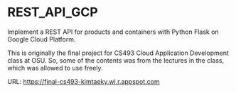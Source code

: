 # REST_API_GCP
Implement a REST API for products and containers with Python Flask on Google Cloud Platform.

This is originally the final project for CS493 Cloud Application Development class at OSU.
So, some of the contents was from the lectures in the class, which was allowed to use freely. 

URL: https://final-cs493-kimtaeky.wl.r.appspot.com
